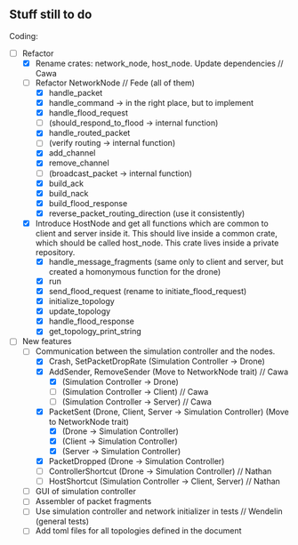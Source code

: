 ## Stuff still to do

Coding:
- [ ] Refactor
    - [X] Rename crates: network_node, host_node. Update dependencies // Cawa 
    - [ ] Refactor NetworkNode // Fede (all of them)
        - [X] handle_packet
        - [X] handle_command -> in the right place, but to implement
        - [X] handle_flood_request
        - [ ] (should_respond_to_flood -> internal function)
        - [X] handle_routed_packet
        - [ ] (verify routing -> internal function)
        - [X] add_channel
        - [X] remove_channel
        - [ ] (broadcast_packet -> internal function)
        - [X] build_ack
        - [X] build_nack
        - [X] build_flood_response
        - [X] reverse_packet_routing_direction (use it consistently)
    - [X] Introduce HostNode and get all functions which are common to client and server inside it. This should live inside a common crate, which should be called host_node. This crate lives inside a private repository.
        - [X] handle_message_fragments (same only to client and server, but created a homonymous function for the drone)
        - [X] run
        - [X] send_flood_request (rename to initiate_flood_request)
        - [X] initialize_topology
        - [X] update_topology
        - [X] handle_flood_response
        - [X] get_topology_print_string 
- [ ] New features
    - [ ] Communication between the simulation controller and the nodes.
        - [X] Crash, SetPacketDropRate (Simulation Controller -> Drone)
        - [X] AddSender, RemoveSender (Move to NetworkNode trait) // Cawa
            - [X] (Simulation Controller -> Drone)
            - [ ] (Simulation Controller -> Client) // Cawa
            - [ ] (Simulation Controller -> Server) // Cawa
        - [X] PacketSent (Drone, Client, Server -> Simulation Controller) (Move to NetworkNode trait)
            - [X] (Drone -> Simulation Controller)
            - [X] (Client -> Simulation Controller)
            - [X] (Server -> Simulation Controller)
        - [X] PacketDropped (Drone -> Simulation Controller)
        - [ ] ControllerShortcut (Drone -> Simulation Controller) // Nathan
        - [ ] HostShortcut (Simulation Controller -> Client, Server) // Nathan
    - [ ] GUI of simulation controller
    - [ ] Assembler of packet fragments
    - [ ] Use simulation controller and network initializer in tests // Wendelin (general tests)
    - [ ] Add toml files for all topologies defined in the document
